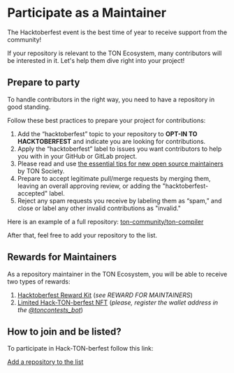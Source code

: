 # Participate as a Maintainer

The Hacktoberfest event is the best time of year to receive support from the community!

If your repository is relevant to the TON Ecosystem, many contributors will be interested in it. Let's help them dive right into your project!

## Prepare to party

To handle contributors in the right way, you need to have a repository in good standing.

Follow these best practices to prepare your project for contributions:

1. Add the “hacktoberfest” topic to your repository to **OPT-IN TO HACKTOBERFEST** and indicate you are looking for contributions.
2. Apply the “hacktoberfest” label to issues you want contributors to help you with in your GitHub or GitLab project.
3. Please read and use [the essential tips for new open source maintainers](https://blog.ton.org/essential-tips-for-new-open-source-maintainers) by TON Society.
4. Prepare to accept legitimate pull/merge requests by merging them, leaving an overall approving review, or adding the "hacktoberfest-accepted" label.
5. Reject any spam requests you receive by labeling them as “spam,” and close or label any other invalid contributions as "invalid."

Here is an example of a full repository: [ton-community/ton-compiler](https://github.com/ton-community/ton-compiler)

After that, feel free to add your repository to the list.

## Rewards for Maintainers

As a repository maintainer in the TON Ecosystem, you will be able to receive two types of rewards:

1. [Hacktoberfest Reward Kit](https://hacktoberfest.com/participation/#maintainers) (_see REWARD FOR MAINTAINERS_)
2. [Limited Hack-TON-berfest NFT](/v3/documentation/archive/hacktoberfest-2022/#what-the-rewards) (_please, register the wallet address in the [@toncontests_bot](https://t.me/toncontests_bot)_)

## How to join and be listed?

To participate in Hack-TON-berfest follow this link:

<span className="DocsMarkdown--button-group-content">
  <a href="https://airtable.com/shrgXIgZdBKKX64NL"
     className="Button Button-is-docs-primary">
    Add a repository to the list
  </a>
</span>
